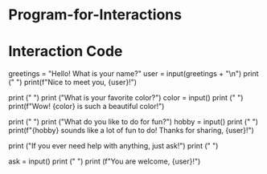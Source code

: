 # Program-for-Interactions
# Interaction Code

greetings = "Hello! What is your name?"
user = input(greetings + "\n")
print ("      ")
print(f"Nice to meet you, {user}!")

print ("      ")
print ("What is your favorite color?")
color = input()
print ("      ")
print(f"Wow! {color} is such a beautiful color!")

print ("      ")
print ("What do you like to do for fun?")
hobby = input()
print ("      ")
print(f"{hobby} sounds like a lot of fun to do! Thanks for sharing, {user}!")

print ("If you ever need help with anything, just ask!")
print ("      ")

ask = input()
print ("      ")
print (f"You are welcome, {user}!")
